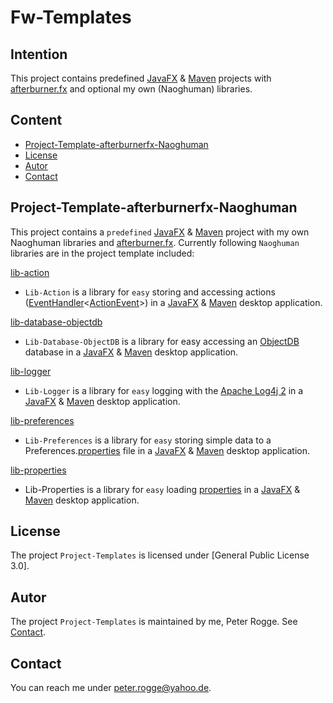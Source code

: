 Fw-Templates
===



Intention
---
This project contains predefined [JavaFX] &amp; [Maven] projects with [afterburner.fx] and optional my own (Naoghuman) libraries.



Content
---
* [Project-Template-afterburnerfx-Naoghuman](#PrTeafNa)
* [License](#License)
* [Autor](#Autor)
* [Contact](#Contact)



Project-Template-afterburnerfx-Naoghuman<a name="PrTeafNa" />
---

This project contains a `predefined` [JavaFX] &amp; [Maven] project with my own Naoghuman libraries and [afterburner.fx].
Currently following `Naoghuman` libraries are in the project template included:

[lib-action]
* `Lib-Action` is a library for `easy` storing and accessing actions ([EventHandler]&lt;[ActionEvent]&gt;) in a [JavaFX] &amp; [Maven] desktop application.

[lib-database-objectdb]
* `Lib-Database-ObjectDB` is a library for easy accessing an [ObjectDB] database in a [JavaFX] &amp; [Maven] desktop application.

[lib-logger]
* `Lib-Logger` is a library for `easy` logging with the [Apache Log4j 2] in a [JavaFX] &amp; [Maven] desktop application.

[lib-preferences]
* `Lib-Preferences` is a library for `easy` storing simple data to a Preferences.[properties] file in a [JavaFX] &amp; [Maven] desktop application.

[lib-properties]
* Lib-Properties is a library for `easy` loading [properties] in a [JavaFX] &amp; [Maven] desktop application.



License<a name="License" />
---

The project `Project-Templates` is licensed under [General Public License 3.0].



Autor<a name="Autor" />
---

The project `Project-Templates` is maintained by me, Peter Rogge. See [Contact](#Contact).



Contact<a name="Contact" />
---

You can reach me under <peter.rogge@yahoo.de>.



[//]: # (Links)
[ActionEvent]:http://docs.oracle.com/javase/8/javafx/api/javafx/event/ActionEvent.html
[afterburner.fx]:https://github.com/AdamBien/afterburner.fx
[Apache Log4j 2]:https://logging.apache.org/log4j/2.0/index.html
[EventHandler]:http://docs.oracle.com/javase/8/javafx/api/javafx/event/EventHandler.html
[JavaFX]:http://docs.oracle.com/javase/8/javase-clienttechnologies.htm
[lib-action]:https://github.com/Naoghuman/lib-action.git
[lib-database-objectdb]:https://github.com/Naoghuman/lib-database-objectdb.git
[lib-logger]:https://github.com/Naoghuman/lib-logger.git
[lib-preferences]:https://github.com/Naoghuman/lib-preferences.git
[lib-properties]:https://github.com/Naoghuman/lib-properties.git
[Maven]:http://maven.apache.org/
[ObjectDB]:http://www.objectdb.com/
[properties]:http://en.wikipedia.org/wiki/.properties
